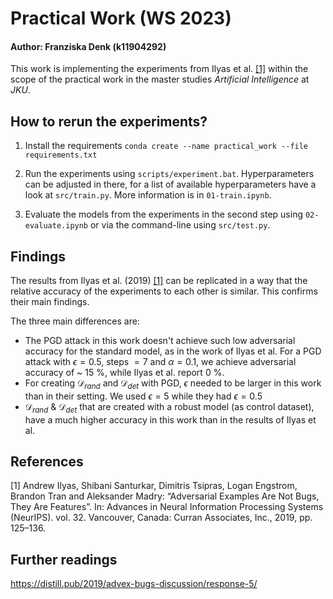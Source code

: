 # Practical Work (WS 2023)

#### Author: Franziska Denk (k11904292)


This work is implementing the experiments from Ilyas et al. [[1]](#1) within the scope of the practical work in the master studies *Artificial Intelligence* at *JKU*.

## How to rerun the experiments?
1. Install the requirements
```conda create --name practical_work --file requirements.txt```

2. Run the experiments using `scripts/experiment.bat`. Hyperparameters can be adjusted in there, for a list of available hyperparameters have a look at `src/train.py`.
More information is in `01-train.ipynb`.

3. Evaluate the models from the experiments in the second step using `02-evaluate.ipynb` or via the command-line using `src/test.py`.

## Findings
The results from Ilyas et al. (2019) [[1]](#1) can be replicated in a way that the relative accuracy of the experiments to each other is similar.
This confirms their main findings.

The three main differences are:
* The PGD attack in this work doesn't achieve such low adversarial accuracy for the standard model, as in the work of Ilyas et al. For a PGD attack with $\epsilon=0.5$, steps $=7$ and $\alpha=0.1$, we achieve adversarial accuracy of ~ $15$ %, while Ilyas et al. report $0$ %.
* For creating $\mathcal{D} _{rand}$ and $\mathcal{D} _{det}$ with PGD, $\epsilon$ needed to be larger in this work than in their setting. We used $\epsilon=5$ while they had $\epsilon=0.5$
* $\mathcal{D} _{rand}$ & $\mathcal{D} _{det}$ that are created with a robust model (as control dataset), have a much higher accuracy in this work than in the results of Ilyas et al.


## References
<a id="1">[1]</a> 
Andrew Ilyas, Shibani Santurkar, Dimitris Tsipras, Logan Engstrom, Brandon Tran and Aleksander Madry:
“Adversarial Examples Are Not Bugs, They Are Features”.
In: Advances in Neural Information Processing Systems (NeurIPS). vol. 32. Vancouver, Canada: Curran Associates,
Inc., 2019, pp. 125–136.

## Further readings
https://distill.pub/2019/advex-bugs-discussion/response-5/
